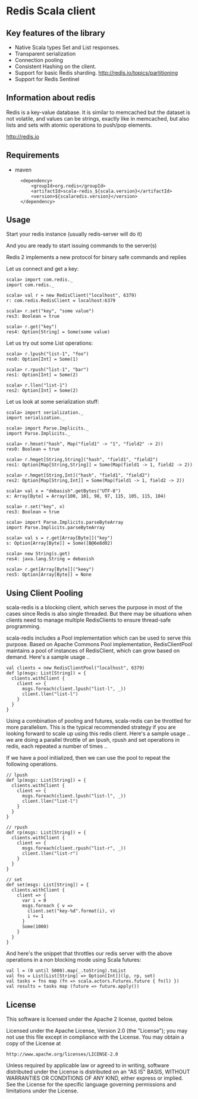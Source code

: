 # Redis Scala client

## Key features of the library

- Native Scala types Set and List responses.
- Transparent serialization
- Connection pooling
- Consistent Hashing on the client.
- Support for basic Redis sharding. http://redis.io/topics/partitioning
- Support for Redis Sentinel

## Information about redis

Redis is a key-value database. It is similar to memcached but the dataset is not volatile, and values can be strings, exactly like in memcached, but also lists and sets with atomic operations to push/pop elements.

http://redis.io

## Requirements

- maven

        <dependency>
			<groupId>org.redis</groupId>
			<artifactId>scala-redis_${scala.version}</artifactId>
			<version>${scalaredis.version}</version>
		</dependency>

## Usage

Start your redis instance (usually redis-server will do it)

And you are ready to start issuing commands to the server(s)

Redis 2 implements a new protocol for binary safe commands and replies

Let us connect and get a key:

    scala> import com.redis._
    import com.redis._

    scala> val r = new RedisClient("localhost", 6379)
    r: com.redis.RedisClient = localhost:6379

    scala> r.set("key", "some value")
    res3: Boolean = true

    scala> r.get("key")
    res4: Option[String] = Some(some value)

Let us try out some List operations:

    scala> r.lpush("list-1", "foo")
    res0: Option[Int] = Some(1)

    scala> r.rpush("list-1", "bar")
    res1: Option[Int] = Some(2)

    scala> r.llen("list-1")
    res2: Option[Int] = Some(2)

Let us look at some serialization stuff:

    scala> import serialization._
    import serialization._

    scala> import Parse.Implicits._
    import Parse.Implicits._

    scala> r.hmset("hash", Map("field1" -> "1", "field2" -> 2))
    res0: Boolean = true

    scala> r.hmget[String,String]("hash", "field1", "field2")
    res1: Option[Map[String,String]] = Some(Map(field1 -> 1, field2 -> 2))

    scala> r.hmget[String,Int]("hash", "field1", "field2")
    res2: Option[Map[String,Int]] = Some(Map(field1 -> 1, field2 -> 2))

    scala> val x = "debasish".getBytes("UTF-8")
    x: Array[Byte] = Array(100, 101, 98, 97, 115, 105, 115, 104)

    scala> r.set("key", x)
    res3: Boolean = true

    scala> import Parse.Implicits.parseByteArray
    import Parse.Implicits.parseByteArray

    scala> val s = r.get[Array[Byte]]("key")
    s: Option[Array[Byte]] = Some([B@6e8d02)

    scala> new String(s.get)
    res4: java.lang.String = debasish

    scala> r.get[Array[Byte]]("keey")
    res5: Option[Array[Byte]] = None

## Using Client Pooling

scala-redis is a blocking client, which serves the purpose in most of the cases since Redis is also single threaded. But there may be situations when clients need to manage multiple RedisClients to ensure thread-safe programming.

scala-redis includes a Pool implementation which can be used to serve this purpose. Based on Apache Commons Pool implementation, RedisClientPool maintains a pool of instances of RedisClient, which can grow based on demand. Here's a sample usage ..

    val clients = new RedisClientPool("localhost", 6379)
    def lp(msgs: List[String]) = {
      clients.withClient {
        client => {
          msgs.foreach(client.lpush("list-l", _))
          client.llen("list-l")
        }
      }
    }

Using a combination of pooling and futures, scala-redis can be throttled for more parallelism. This is the typical recommended strategy if you are looking forward to scale up using this redis client. Here's a sample usage .. we are doing a parallel throttle of an lpush, rpush and set operations in redis, each repeated a number of times ..

If we have a pool initialized, then we can use the pool to repeat the following operations. 

    // lpush
    def lp(msgs: List[String]) = {
      clients.withClient {
        client => {
          msgs.foreach(client.lpush("list-l", _))
          client.llen("list-l")
        }
      }
    }

    // rpush
    def rp(msgs: List[String]) = {
      clients.withClient {
        client => {
          msgs.foreach(client.rpush("list-r", _))
          client.llen("list-r")
        }
      }
    }

    // set
    def set(msgs: List[String]) = {
      clients.withClient {
        client => {
          var i = 0
          msgs.foreach { v =>
            client.set("key-%d".format(i), v)
            i += 1
          }
          Some(1000)
        }
      }
    }

And here's the snippet that throttles our redis server with the above operations in a non blocking mode using Scala futures:

    val l = (0 until 5000).map(_.toString).toList
    val fns = List[List[String] => Option[Int]](lp, rp, set)
    val tasks = fns map (fn => scala.actors.Futures.future { fn(l) })
    val results = tasks map (future => future.apply())

## License

This software is licensed under the Apache 2 license, quoted below.

Licensed under the Apache License, Version 2.0 (the "License"); you may not
use this file except in compliance with the License. You may obtain a copy of
the License at

    http://www.apache.org/licenses/LICENSE-2.0

Unless required by applicable law or agreed to in writing, software
distributed under the License is distributed on an "AS IS" BASIS, WITHOUT
WARRANTIES OR CONDITIONS OF ANY KIND, either express or implied. See the
License for the specific language governing permissions and limitations under
the License.

